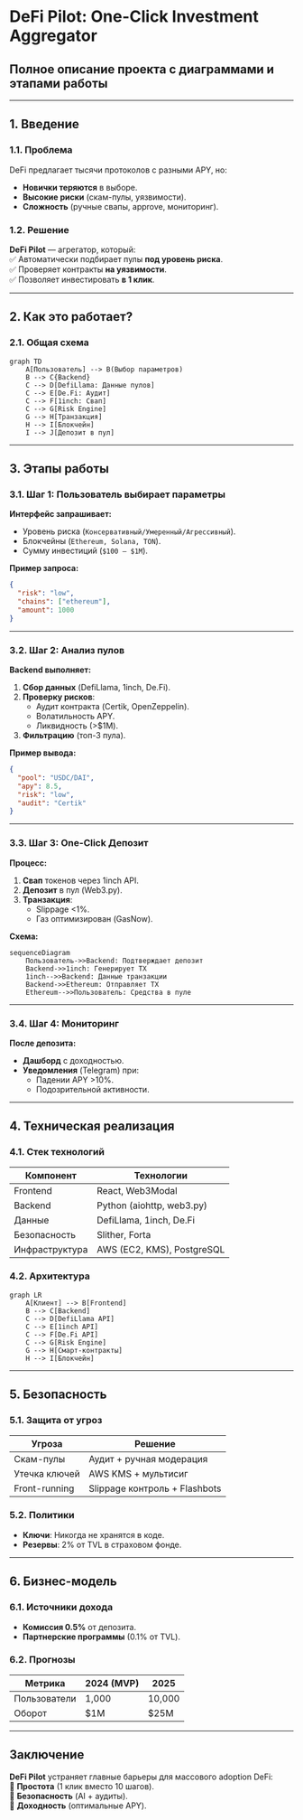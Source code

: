 # **DeFi Pilot: One-Click Investment Aggregator**  
## **Полное описание проекта с диаграммами и этапами работы**  

---

## **1. Введение**  
### **1.1. Проблема**  
DeFi предлагает тысячи протоколов с разными APY, но:  
- **Новички теряются** в выборе.  
- **Высокие риски** (скам-пулы, уязвимости).  
- **Сложность** (ручные свапы, approve, мониторинг).  

### **1.2. Решение**  
**DeFi Pilot** — агрегатор, который:  
✅ Автоматически подбирает пулы **под уровень риска**.  
✅ Проверяет контракты **на уязвимости**.  
✅ Позволяет инвестировать **в 1 клик**.  

---

## **2. Как это работает?**  
### **2.1. Общая схема**  
```mermaid
graph TD
    A[Пользователь] --> B(Выбор параметров)
    B --> C{Backend}
    C --> D[DefiLlama: Данные пулов]
    C --> E[De.Fi: Аудит]
    C --> F[1inch: Свап]
    C --> G[Risk Engine]
    G --> H[Транзакция]
    H --> I[Блокчейн]
    I --> J[Депозит в пул]
```

---

## **3. Этапы работы**  
### **3.1. Шаг 1: Пользователь выбирает параметры**  
**Интерфейс запрашивает:**  
- Уровень риска (`Консервативный/Умеренный/Агрессивный`).  
- Блокчейны (`Ethereum, Solana, TON`).  
- Сумму инвестиций (`$100 – $1M`).  

**Пример запроса:**  
```json
{
  "risk": "low",
  "chains": ["ethereum"],
  "amount": 1000
}
```

---

### **3.2. Шаг 2: Анализ пулов**  
**Backend выполняет:**  
1. **Сбор данных** (DefiLlama, 1inch, De.Fi).  
2. **Проверку рисков**:  
   - Аудит контракта (Certik, OpenZeppelin).  
   - Волатильность APY.  
   - Ликвидность (>$1M).  
3. **Фильтрацию** (топ-3 пула).  

**Пример вывода:**  
```json
{
  "pool": "USDC/DAI",
  "apy": 8.5,
  "risk": "low",
  "audit": "Certik"
}
```

---

### **3.3. Шаг 3: One-Click Депозит**  
**Процесс:**  
1. **Свап** токенов через 1inch API.  
2. **Депозит** в пул (Web3.py).  
3. **Транзакция**:  
   - Slippage <1%.  
   - Газ оптимизирован (GasNow).  

**Схема:**  
```mermaid
sequenceDiagram
    Пользователь->>Backend: Подтверждает депозит
    Backend->>1inch: Генерирует TX
    1inch-->>Backend: Данные транзакции
    Backend->>Ethereum: Отправляет TX
    Ethereum-->>Пользователь: Средства в пуле
```

---

### **3.4. Шаг 4: Мониторинг**  
**После депозита:**  
- **Дашборд** с доходностью.  
- **Уведомления** (Telegram) при:  
  - Падении APY >10%.  
  - Подозрительной активности.  

---

## **4. Техническая реализация**  
### **4.1. Стек технологий**  
| Компонент       | Технологии                     |  
|-----------------|-------------------------------|  
| Frontend        | React, Web3Modal              |  
| Backend         | Python (aiohttp, web3.py)     |  
| Данные          | DefiLlama, 1inch, De.Fi      |  
| Безопасность    | Slither, Forta                |  
| Инфраструктура  | AWS (EC2, KMS), PostgreSQL    |  

### **4.2. Архитектура**  
```mermaid
graph LR
    A[Клиент] --> B[Frontend]
    B --> C[Backend]
    C --> D[DefiLlama API]
    C --> E[1inch API]
    C --> F[De.Fi API]
    C --> G[Risk Engine]
    G --> H[Смарт-контракты]
    H --> I[Блокчейн]
```

---



## **5. Безопасность**  
### **5.1. Защита от угроз**  
| Угроза                     | Решение                          |  
|----------------------------|----------------------------------|  
| Скам-пулы                  | Аудит + ручная модерация        |  
| Утечка ключей              | AWS KMS + мультисиг             |  
| Front-running              | Slippage контроль + Flashbots   |  

### **5.2. Политики**  
- **Ключи**: Никогда не хранятся в коде.  
- **Резервы**: 2% от TVL в страховом фонде.  

---

## **6. Бизнес-модель**  
### **6.1. Источники дохода**  
- **Комиссия 0.5%** от депозита.  
- **Партнерские программы** (0.1% от TVL).  

### **6.2. Прогнозы**  
| Метрика       | 2024 (MVP) | 2025       |  
|---------------|------------|------------|  
| Пользователи  | 1,000      | 10,000     |  
| Оборот        | $1M        | $25M       |  

---



## **Заключение**  
**DeFi Pilot** устраняет главные барьеры для массового adoption DeFi:  
🔹 **Простота** (1 клик вместо 10 шагов).  
🔹 **Безопасность** (AI + аудиты).  
🔹 **Доходность** (оптимальные APY).  



